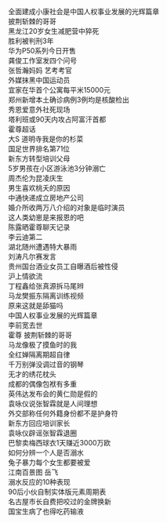 全面建成小康社会是中国人权事业发展的光辉篇章  
披荆斩棘的哥哥  
黑龙江20岁女生减肥营中猝死  
胜利被判刑3年  
华为P50系列今日开售  
龚俊工作室发四个问号  
张哲瀚妈妈 艺考考官  
外媒抹黑中国运动员  
宜家在华首个公寓每平米15000元  
郑州新增本土确诊病例3例均是核酸检出  
秀恩爱意外社死现场  
塔利班或90天内攻占阿富汗首都  
霍尊超话  
大S 道明寺我是你的杉菜  
国足世界排名第71位  
新东方转型培训父母  
5岁男孩在小区游泳池3分钟溺亡  
周杰伦为昆凌庆生  
男生喜欢桃夭的原因  
中通快递成立房地产公司  
婚介所收两万八介绍的对象是临时演员  
这人类幼崽是来报恩的吧  
陈露晒霍尊聊天记录  
李云迪第二  
湖北随州遭遇特大暴雨  
刘涛凡尔赛发言  
贵州国台酒业女员工自曝酒后被性侵  
沪上情欲流  
丁程鑫给张真源拆马尾辫  
马龙樊振东隔离训练视频  
原来这就是舔猫吗  
中国人权事业发展的光辉篇章  
李前宽去世  
霍尊 披荆斩棘的哥哥  
马龙像极了摸鱼时的我  
全红婵隔离期超自律  
千万别弹没调过音的钢琴  
无才的绣花枕头  
成都的偶像包袱有多重  
英伟达发布会的黄仁勋是假的  
袁咏仪说张智霖就是人间理想  
外交部称任何外籍身份都不是护身符  
新东方回应培训家长  
袁咏仪辟谣张智霖退圈  
巴黎卖梅西球衣1天赚近3000万欧  
如何分辨一个人是否溺水  
兔子暴力每个女生都要被爱  
江南百景图 岳飞  
溺水反应的10种表现  
90后小伙自制实体版元素周期表  
名古屋市长自费把咬过的金牌换新  
国宝生病了也得吃药输液  
